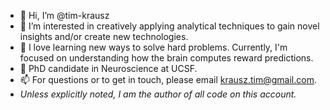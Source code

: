 - 👋 Hi, I’m @tim-krausz
- 👀 I’m interested in creatively applying analytical techniques to gain novel insights and/or create new technologies.
- 🌱 I love learning new ways to solve hard problems. Currently, I'm focused on understanding how the brain computes reward predictions.
- 🔬 PhD candidate in Neuroscience at UCSF.
- 📫 For questions or to get in touch, please email krausz.tim@gmail.com.
- *Unless explicitly noted, I am the author of all code on this account.*

<!---
tim-krausz/tim-krausz is a ✨ special ✨ repository because its `README.md` (this file) appears on your GitHub profile.
You can click the Preview link to take a look at your changes.
--->
